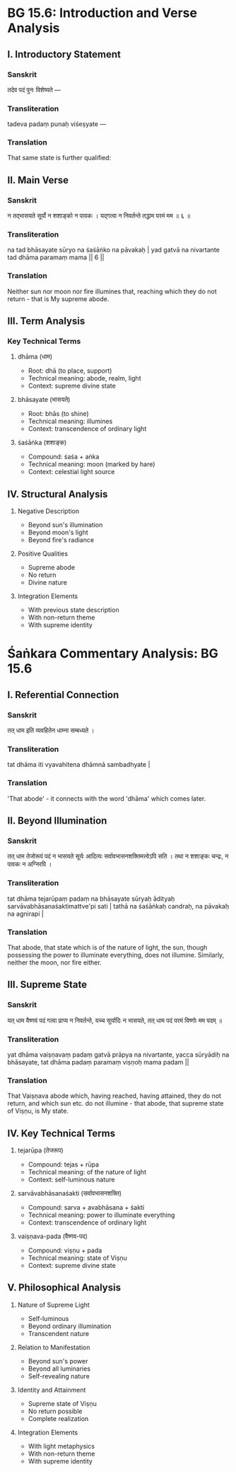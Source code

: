 # BG 15.6: Introduction and Verse Analysis

## I. Introductory Statement

### Sanskrit
तदेव पदं पुनः विशेष्यते —

### Transliteration
tadeva padaṃ punaḥ viśeṣyate —

### Translation
That same state is further qualified:

## II. Main Verse

### Sanskrit
न तद्भासयते सूर्यो न शशाङ्को न पावकः ।
यद्गत्वा न निवर्तन्ते तद्धाम परमं मम ॥ ६ ॥

### Transliteration
na tad bhāsayate sūryo na śaśāṅko na pāvakaḥ |
yad gatvā na nivartante tad dhāma paramaṃ mama || 6 ||

### Translation
Neither sun nor moon nor fire illumines that, reaching which they do not return - that is My supreme abode.

## III. Term Analysis

### Key Technical Terms
1. dhāma (धाम)
   - Root: dhā (to place, support)
   - Technical meaning: abode, realm, light
   - Context: supreme divine state

2. bhāsayate (भासयते)
   - Root: bhās (to shine)
   - Technical meaning: illumines
   - Context: transcendence of ordinary light

3. śaśāṅka (शशाङ्क)
   - Compound: śaśa + aṅka
   - Technical meaning: moon (marked by hare)
   - Context: celestial light source

## IV. Structural Analysis

1. Negative Description
   - Beyond sun's illumination
   - Beyond moon's light
   - Beyond fire's radiance

2. Positive Qualities
   - Supreme abode
   - No return
   - Divine nature

3. Integration Elements
   - With previous state description
   - With non-return theme
   - With supreme identity

# Śaṅkara Commentary Analysis: BG 15.6

## I. Referential Connection

### Sanskrit
तत् धाम इति व्यवहितेन धाम्ना सम्बध्यते ।

### Transliteration
tat dhāma iti vyavahitena dhāmnā sambadhyate |

### Translation
'That abode' - it connects with the word 'dhāma' which comes later.

## II. Beyond Illumination

### Sanskrit
तत् धाम तेजोरूपं पदं न भासयते सूर्यः आदित्यः सर्वावभासनशक्तिमत्त्वेऽपि सति । तथा न शशाङ्कः चन्द्रः, न पावकः न अग्निरपि ।

### Transliteration
tat dhāma tejarūpaṃ padaṃ na bhāsayate sūryaḥ ādityaḥ sarvāvabhāsanaśaktimattve'pi sati | tathā na śaśāṅkaḥ candraḥ, na pāvakaḥ na agnirapi |

### Translation
That abode, that state which is of the nature of light, the sun, though possessing the power to illuminate everything, does not illumine. Similarly, neither the moon, nor fire either.

## III. Supreme State

### Sanskrit
यत् धाम वैष्णवं पदं गत्वा प्राप्य न निवर्तन्ते, यच्च सूर्यादिः न भासयते, तत् धाम पदं परमं विष्णोः मम पदम् ॥

### Transliteration
yat dhāma vaiṣṇavaṃ padaṃ gatvā prāpya na nivartante, yacca sūryādiḥ na bhāsayate, tat dhāma padaṃ paramaṃ viṣṇoḥ mama padam ||

### Translation
That Vaiṣṇava abode which, having reached, having attained, they do not return, and which sun etc. do not illumine - that abode, that supreme state of Viṣṇu, is My state.

## IV. Key Technical Terms

1. tejarūpa (तेजरूप)
   - Compound: tejas + rūpa
   - Technical meaning: of the nature of light
   - Context: self-luminous nature

2. sarvāvabhāsanaśakti (सर्वावभासनशक्ति)
   - Compound: sarva + avabhāsana + śakti
   - Technical meaning: power to illuminate everything
   - Context: transcendence of ordinary light

3. vaiṣṇava-pada (वैष्णव-पद)
   - Compound: viṣṇu + pada
   - Technical meaning: state of Viṣṇu
   - Context: supreme divine state

## V. Philosophical Analysis

1. Nature of Supreme Light
   - Self-luminous
   - Beyond ordinary illumination
   - Transcendent nature

2. Relation to Manifestation
   - Beyond sun's power
   - Beyond all luminaries
   - Self-revealing nature

3. Identity and Attainment
   - Supreme state of Viṣṇu
   - No return possible
   - Complete realization

4. Integration Elements
   - With light metaphysics
   - With non-return theme
   - With supreme identity
